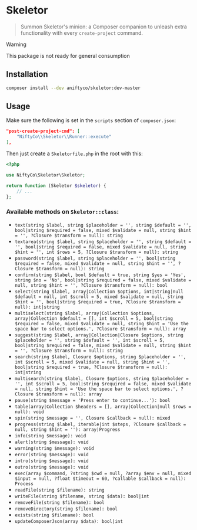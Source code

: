 # Skeletor

> Summon Skeletor's minion: a Composer companion to unleash extra functionality with every `create-project` command.

> [!WARNING]
> This package is not ready for general consumption

## Installation

```sh
composer install --dev aniftyco/skeletor:dev-master
```

## Usage

Make sure the following is set in the `scripts` section of `composer.json`:

```json
"post-create-project-cmd": [
    "NiftyCo\\Skeletor\\Runner::execute"
],
```

Then just create a `Skeletorfile.php` in the root with this:

```php
<?php

use NiftyCo\Skeletor\Skeletor;

return function (Skeletor $skeletor) {
    // ...
};
```

### Available methods on `Skeletor::class`:

- `text(string $label, string $placeholder = '', string $default = '', bool|string $required = false, mixed $validate = null, string $hint = '', ?Closure $transform = null): string`
- `textarea(string $label, string $placeholder = '', string $default = '', bool|string $required = false, mixed $validate = null, string $hint = '', int $rows = 5, ?Closure $transform = null): string`
- `password(string $label, string $placeholder = '', bool|string $required = false, mixed $validate = null, string $hint = '', ?Closure $transform = null): string`
- `confirm(string $label, bool $default = true, string $yes = 'Yes', string $no = 'No', bool|string $required = false, mixed $validate = null, string $hint = '', ?Closure $transform = null): bool`
- `select(string $label, array|Collection $options, int|string|null $default = null, int $scroll = 5, mixed $validate = null, string $hint = '', bool|string $required = true, ?Closure $transform = null): int|string`
- `multiselect(string $label, array|Collection $options, array|Collection $default = [], int $scroll = 5, bool|string $required = false, mixed $validate = null, string $hint = 'Use the space bar to select options.', ?Closure $transform = null): array`
- `suggest(string $label, array|Collection|Closure $options, string $placeholder = '', string $default = '', int $scroll = 5, bool|string $required = false, mixed $validate = null, string $hint = '', ?Closure $transform = null): string`
- `search(string $label, Closure $options, string $placeholder = '', int $scroll = 5, mixed $validate = null, string $hint = '', bool|string $required = true, ?Closure $transform = null): int|string`
- `multisearch(string $label, Closure $options, string $placeholder = '', int $scroll = 5, bool|string $required = false, mixed $validate = null, string $hint = 'Use the space bar to select options.', ?Closure $transform = null): array`
- `pause(string $message = 'Press enter to continue...'): bool`
- `table(array|Collection $headers = [], array|Collection|null $rows = null): void`
- `spin(string $message = '', Closure $callback = null): mixed`
- `progress(string $label, iterable|int $steps, ?Closure $callback = null, string $hint = ''): array|Progress`
- `info(string $message): void`
- `alert(string $message): void`
- `warning(string $message): void`
- `error(string $message): void`
- `intro(string $message): void`
- `outro(string $message): void`
- `exec(array $command, ?string $cwd = null, ?array $env = null, mixed $input = null, ?float $timeout = 60, ?callable $callback = null): Process`
- `readFile(string $filename): string`
- `writeFile(string $filename, string $data): bool|int`
- `removeFile(string $filename): bool`
- `removeDirectory(string $filename): bool`
- `exists(string $filename): bool`
- `updateComposerJson(array $data): bool|int`
